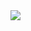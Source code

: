 







<img src="[./assets/image.gif](https://github.com/monGithubPerso/HELLO-ou-oromeID/assets/54853371/5227b14d-72ce-498b-9570-e7f983b56841)https://github.com/monGithubPerso/HELLO-ou-oromeID/assets/54853371/5227b14d-72ce-498b-9570-e7f983b56841)https://github.com/monGithubPerso/HELLO-ou-oromeID/assets/54853371/5227b14d-72ce-498b-9570-e7f983b56841)https://github.com/monGithubPerso/HELLO-ou-oromeID/assets/54853371/5227b14d-72ce-498b-9570-e7f983b56841.gif"/>
